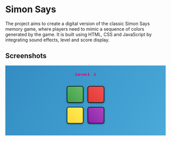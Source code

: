 # Simon Says
The project aims to create a digital version of the classic Simon Says memory game, where players need to mimic a sequence of colors generated by the game.
It is built using HTML, CSS and JavaScript by integrating sound effects, level and score display.
## Screenshots
![Project Image](simon.png)
